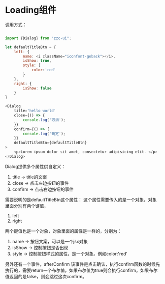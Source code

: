 Loading组件
===================

调用方式：

```JavaScript

import {Dialog} from "zzc-ui";

let defaultTitleBtn = {
    left: {
        name: <i className="iconfont-goback"></i>,
        isShow: true,
        style: {
            color:'red'
        }
    },
    right: {
        isShow: false
    }
}

<Dialog
    title='hello world'
    close={() => {
        console.log('取消');
    }}
    confirm={() => {
        console.log('确定');
    }}
    defaultTitleBtn={defaultTitleBtn}
>
    <p>Lorem ipsum dolor sit amet, consectetur adipisicing elit. </p>
</Dialog>
```

Dialog提供多个属性供自定义：
1.  title -> title的文案
2.  close -> 点击左边按钮的事件
3.  confirm -> 点击右边按钮的事件

需要说明的是defaultTitleBtn这个属性：
这个属性需要传入的是一个对象，对象里面分别有两个键值，
1. left
2. right

两个键值也是一个对象，对象里面的属性是一样的，分别为：
1. name -> 按钮文案，可以是一个jsx对象
2. isShow -> 控制按钮是否出现
3. style -> 控制按钮样式的属性，是一个对象。例如color:'red'


另外还有一个事件，afterConfirm
该事件是点击确认，执行confirm函数的时候先执行的，需要return一个布尔值，如果布尔值为true则会执行confirm，如果布尔值返回的是false，则会跳过这次confirm。




